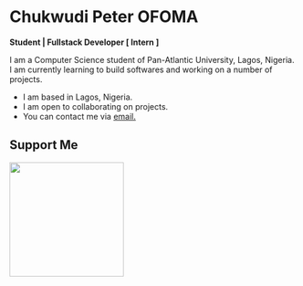 # Chukwudi Peter OFOMA
<b>Student | Fullstack Developer [ Intern ]</b>

I am a Computer Science student of Pan-Atlantic University, Lagos, Nigeria. I am currently learning to build softwares and working on a number of projects.

* I am based in Lagos, Nigeria.
* I am open to collaborating on projects.
* You can contact me via [email.](mailto:chukwudi.ofoma@pau.edu.ng)

## Support Me

<a href="https://www.buymeacoffee.com/chukwudiofb"><img src="https://cdn.buymeacoffee.com/buttons/v2/default-yellow.png" width="200" /></a>
